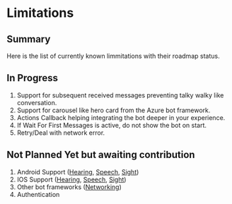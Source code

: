 Limitations
===========

## Summary
Here is the list of currently known limmitations with their roadmap status.

## In Progress
1. Support for subsequent received messages preventing talky walky like conversation.
2. Support for carousel like hero card from the Azure bot framework.
3. Actions Callback helping integrating the bot deeper in your experience.
4. If Wait For First Messages is active, do not show the bot on start.
5. Retry/Deal with network error.

## Not Planned Yet but awaiting contribution
1. Android Support ([Hearing](Hearing.md), [Speech](Speech.md), [Sight](Sight.md))
2. IOS Support ([Hearing](Hearing.md), [Speech](Speech.md), [Sight](Sight.md))
3. Other bot frameworks ([Networking](Networking.md))
4. Authentication